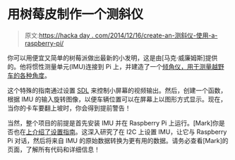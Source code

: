 # 用树莓皮制作一个测斜仪

> 原文:[https://hacka day . com/2014/12/16/create-an-测斜仪-使用-a-raspberry-pi/](https://hackaday.com/2014/12/16/create-an-inclinometer-using-a-raspberry-pi/)

你可以用便宜又简单的树莓派做出最新的小发明，这是由[马克·威廉姆斯]提供的。他将惯性测量单元(IMU)连接到 Pi 上，并建造了一个[倾角仪，用于测量越野车的各种角度](http://ozzmaker.com/2014/12/12/inclinometer-using-raspberry-pi-imu/)。

这个特殊的指南通过设置 [SDL](http://en.wikipedia.org/wiki/Simple_DirectMedia_Layer) 来控制小屏幕的视频输出。然后，创建一个函数，根据 IMU 的输入旋转图像，以便车辆位置可以在屏幕上以图形方式显示。现在，当你的卡车要翻上坡时，你会得到提前警告！

当然，整个项目的前提是首先安装 IMU 并在 Raspberry Pi 上运行。[Mark]你是否也在[上介绍了设置指南](http://ozzmaker.com/2014/12/11/berryimu/)。这深入研究了在 I2C 上设置 IMU，让它与 Raspberry Pi 对话，然后将来自 IMU 的原始数据转换为更有用的数据。请务必查看[Mark]的页面，了解所有代码和详细信息！